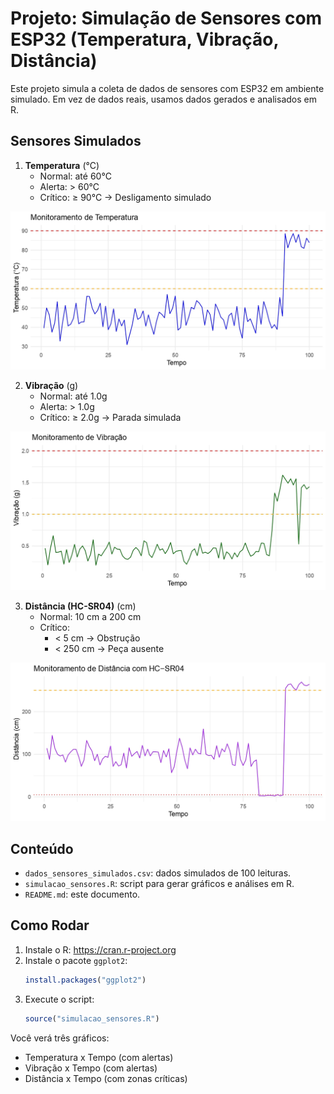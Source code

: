 
# Projeto: Simulação de Sensores com ESP32 (Temperatura, Vibração, Distância)

Este projeto simula a coleta de dados de sensores com ESP32 em ambiente simulado. Em vez de dados reais, usamos dados gerados e analisados em R.

## Sensores Simulados

1. **Temperatura** (°C)
   - Normal: até 60°C
   - Alerta: > 60°C
   - Crítico: ≥ 90°C → Desligamento simulado
  
![Monitoramento-Temperatura](https://github.com/Nico-Araujo/FIAP/blob/6d472ea93e4c65fce0d1a852d377f8287661a488/Fase%204/Enterprise%20Challenge/Simula%C3%A7%C3%A3o%20Sensores/Monitoramento%20de%20Temperatura_page-0001.jpg)


2. **Vibração** (g)
   - Normal: até 1.0g
   - Alerta: > 1.0g
   - Crítico: ≥ 2.0g → Parada simulada
   
![Monitoramento-Vibracao](https://github.com/Nico-Araujo/FIAP/blob/cf53b3774a0481db5b02a0bad4d02b080e5bb78a/Fase%204/Enterprise%20Challenge/Simula%C3%A7%C3%A3o%20Sensores/Monitoramento%20de%20Vibra%C3%A7%C3%A3o_page-0001.jpg)


3. **Distância (HC-SR04)** (cm)
   - Normal: 10 cm a 200 cm
   - Crítico:
     - < 5 cm → Obstrução
     - < 250 cm → Peça ausente
   
![Monitoramento-Distancia](https://github.com/Nico-Araujo/FIAP/blob/5b5ec4f7d4b1d047b4172266f1ef579758151ca5/Fase%204/Enterprise%20Challenge/Simula%C3%A7%C3%A3o%20Sensores/Monitoramento%20de%20Dist%C3%A2ncia_page-0001.jpg)


## Conteúdo

- `dados_sensores_simulados.csv`: dados simulados de 100 leituras.
- `simulacao_sensores.R`: script para gerar gráficos e análises em R.
- `README.md`: este documento.

## Como Rodar

1. Instale o R: https://cran.r-project.org
2. Instale o pacote `ggplot2`:
   ```r
   install.packages("ggplot2")
   ```
3. Execute o script:
   ```r
   source("simulacao_sensores.R")
   ```

Você verá três gráficos:
- Temperatura x Tempo (com alertas)
- Vibração x Tempo (com alertas)
- Distância x Tempo (com zonas críticas)

